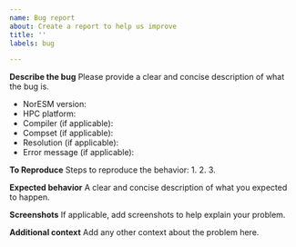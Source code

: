 ```yaml
---
name: Bug report
about: Create a report to help us improve
title: ''
labels: bug

---
```


**Describe the bug**
Please provide a clear and concise description of what the bug is.
 - NorESM version:
 - HPC platform:
 - Compiler (if applicable):
 - Compset (if applicable):
 - Resolution (if applicable):
 - Error message (if applicable):

**To Reproduce**
Steps to reproduce the behavior:
1.
2.
3.

**Expected behavior**
A clear and concise description of what you expected to happen.

**Screenshots**
If applicable, add screenshots to help explain your problem.

**Additional context**
Add any other context about the problem here.
